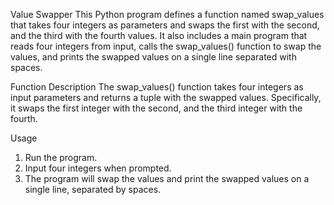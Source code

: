 Value Swapper
This Python program defines a function named swap_values that takes four integers as parameters and swaps the first with the second, and the third with the fourth values. It also includes a main program that reads four integers from input, calls the swap_values() function to swap the values, and prints the swapped values on a single line separated with spaces.

Function Description
The swap_values() function takes four integers as input parameters and returns a tuple with the swapped values. Specifically, it swaps the first integer with the second, and the third integer with the fourth.

Usage
1. Run the program.
2. Input four integers when prompted.
3. The program will swap the values and print the swapped values on a single line, separated by spaces.

